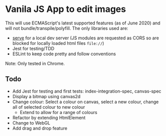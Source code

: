 # Vanila JS App to edit images
This will use ECMAScript's latest supported features (as of June 2020) and will not bundle/transpile/polyfill. 
The only libraries used are:
- [serve](https://github.com/vercel/serve) for a local dev server (JS modules are requested as CORS so are blocked for locally loaded html files `file://`)
- Jest for testing/TDD
- ESLint to keep code pretty and follow conventions

Note: Only tested in Chrome.

## Todo
- Add Jest for testing and first tests: index-integration-spec, canvas-spec
- Display a bitmap using canvas2d
- Change colour: Select a colour on canvas, select a new colour, change all of selected colour to new colour
    - Extend to allow for a range of colours
- Refactor by extending HtmlElement
- Change to WebGL
- Add drag and drop feature